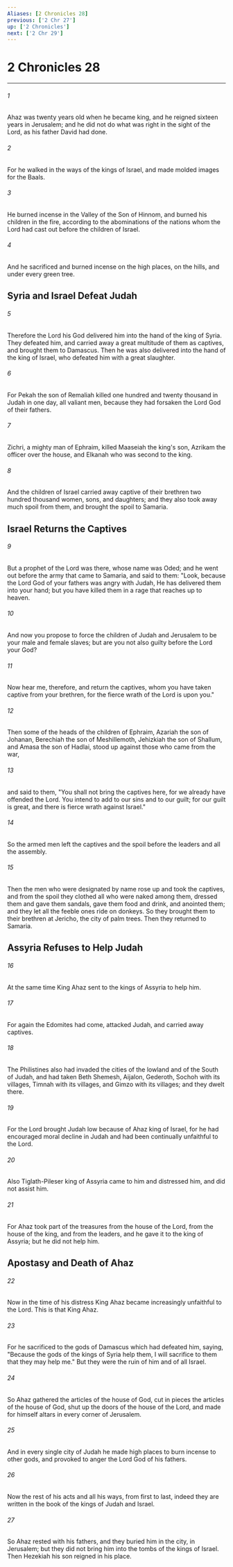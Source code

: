 ```yaml
---
Aliases: [2 Chronicles 28]
previous: ['2 Chr 27']
up: ['2 Chronicles']
next: ['2 Chr 29']
---
```

# 2 Chronicles 28

***


###### 1 
Ahaz was twenty years old when he became king, and he reigned sixteen years in Jerusalem; and he did not do what was right in the sight of the Lord, as his father David had done. 

###### 2 
For he walked in the ways of the kings of Israel, and made molded images for the Baals. 

###### 3 
He burned incense in the Valley of the Son of Hinnom, and burned his children in the fire, according to the abominations of the nations whom the Lord had cast out before the children of Israel. 

###### 4 
And he sacrificed and burned incense on the high places, on the hills, and under every green tree.

## Syria and Israel Defeat Judah 

###### 5 
Therefore the Lord his God delivered him into the hand of the king of Syria. They defeated him, and carried away a great multitude of them as captives, and brought them to Damascus. Then he was also delivered into the hand of the king of Israel, who defeated him with a great slaughter. 

###### 6 
For Pekah the son of Remaliah killed one hundred and twenty thousand in Judah in one day, all valiant men, because they had forsaken the Lord God of their fathers. 

###### 7 
Zichri, a mighty man of Ephraim, killed Maaseiah the king's son, Azrikam the officer over the house, and Elkanah who was second to the king. 

###### 8 
And the children of Israel carried away captive of their brethren two hundred thousand women, sons, and daughters; and they also took away much spoil from them, and brought the spoil to Samaria.

## Israel Returns the Captives 

###### 9 
But a prophet of the Lord was there, whose name was Oded; and he went out before the army that came to Samaria, and said to them: "Look, because the Lord God of your fathers was angry with Judah, He has delivered them into your hand; but you have killed them in a rage that reaches up to heaven. 

###### 10 
And now you propose to force the children of Judah and Jerusalem to be your male and female slaves; but are you not also guilty before the Lord your God? 

###### 11 
Now hear me, therefore, and return the captives, whom you have taken captive from your brethren, for the fierce wrath of the Lord is upon you." 

###### 12 
Then some of the heads of the children of Ephraim, Azariah the son of Johanan, Berechiah the son of Meshillemoth, Jehizkiah the son of Shallum, and Amasa the son of Hadlai, stood up against those who came from the war, 

###### 13 
and said to them, "You shall not bring the captives here, for we already have offended the Lord. You intend to add to our sins and to our guilt; for our guilt is great, and there is fierce wrath against Israel." 

###### 14 
So the armed men left the captives and the spoil before the leaders and all the assembly. 

###### 15 
Then the men who were designated by name rose up and took the captives, and from the spoil they clothed all who were naked among them, dressed them and gave them sandals, gave them food and drink, and anointed them; and they let all the feeble ones ride on donkeys. So they brought them to their brethren at Jericho, the city of palm trees. Then they returned to Samaria.

## Assyria Refuses to Help Judah 

###### 16 
At the same time King Ahaz sent to the kings of Assyria to help him. 

###### 17 
For again the Edomites had come, attacked Judah, and carried away captives. 

###### 18 
The Philistines also had invaded the cities of the lowland and of the South of Judah, and had taken Beth Shemesh, Aijalon, Gederoth, Sochoh with its villages, Timnah with its villages, and Gimzo with its villages; and they dwelt there. 

###### 19 
For the Lord brought Judah low because of Ahaz king of Israel, for he had encouraged moral decline in Judah and had been continually unfaithful to the Lord. 

###### 20 
Also Tiglath-Pileser king of Assyria came to him and distressed him, and did not assist him. 

###### 21 
For Ahaz took part of the treasures from the house of the Lord, from the house of the king, and from the leaders, and he gave it to the king of Assyria; but he did not help him.

## Apostasy and Death of Ahaz 

###### 22 
Now in the time of his distress King Ahaz became increasingly unfaithful to the Lord. This is that King Ahaz. 

###### 23 
For he sacrificed to the gods of Damascus which had defeated him, saying, "Because the gods of the kings of Syria help them, I will sacrifice to them that they may help me." But they were the ruin of him and of all Israel. 

###### 24 
So Ahaz gathered the articles of the house of God, cut in pieces the articles of the house of God, shut up the doors of the house of the Lord, and made for himself altars in every corner of Jerusalem. 

###### 25 
And in every single city of Judah he made high places to burn incense to other gods, and provoked to anger the Lord God of his fathers. 

###### 26 
Now the rest of his acts and all his ways, from first to last, indeed they are written in the book of the kings of Judah and Israel. 

###### 27 
So Ahaz rested with his fathers, and they buried him in the city, in Jerusalem; but they did not bring him into the tombs of the kings of Israel. Then Hezekiah his son reigned in his place.
